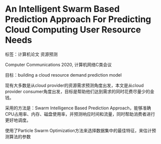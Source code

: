# An Intelligent Swarm Based Prediction Approach For Predicting Cloud Computing User Resource Needs

标签：计算机论文 资源预测

Computer Communications 2020, 计算机网络C类会议

目标：building a cloud resource demand prediction model

现有大多数是从cloud provider的资源需求预测角度出发，本文是从cloud provider consumer角度出发，目标是帮助他们达到需求的同时花费尽量少的金钱。

采用的方法是：Swarm Intelligence Based Prediction Approach，能够准确CPU占用率、内存、磁盘使用率，并预测响应时间和流量，同时帮助消费者进行更好地调度。

使用了Particle Swarm Optimization方法来选择数据集中的最佳特征，来估计预测算法的参数